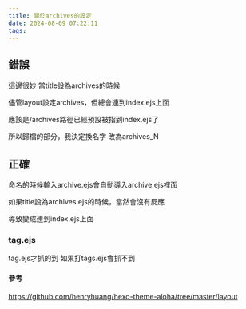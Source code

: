 ```yaml
---
title: 關於archives的設定
date: 2024-08-09 07:22:11
tags:
---
```

## 錯誤
這邊很妙 當title設為archives的時候

儘管layout設定archives，但總會連到index.ejs上面

應該是/archives路徑已經預設被指到index.ejs了

所以歸檔的部分，我決定換名字 改為archives_N

## 正確
命名的時候輸入archive.ejs會自動導入archive.ejs裡面

如果title設為archives.ejs的時候，當然會沒有反應

導致變成連到index.ejs上面

### tag.ejs
tag.ejs才抓的到
如果打tags.ejs會抓不到

#### 參考
https://github.com/henryhuang/hexo-theme-aloha/tree/master/layout